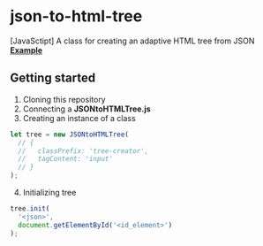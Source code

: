# json-to-html-tree
[JavaSctipt] A class for creating an adaptive HTML tree from JSON\
**[Example](https://php.deve.lol/jsontohtmltree/)**

## Getting started
1. Cloning this repository
2. Connecting a **JSONtoHTMLTree.js**
3. Creating an instance of a class
```javascript
let tree = new JSONtoHTMLTree(
  // {
  //   classPrefix: 'tree-creator',
  //   tagContent: 'input'
  // }
);
```
4. Initializing tree
```javascript
tree.init(
  '<json>', 
  document.getElementById('<id_element>')
);
```
